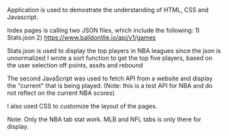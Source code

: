 Application is used to demostrate the understanding of HTML, CSS and Javascript.

Index pages is calling two JSON files, which include the following:
    1) Stats.json
    2) https://www.balldontlie.io/api/v1/games

Stats.json is used to display the top players in NBA leagues
since the json is unnormalized I wrote a sort function to get the top five players, based on the user selection
off points, assits and rebound

The second JavaScript was used to fetch API from a website and display the "current" that is being played. (Note: this is a
test API for NBA and do not reflect on the current NBA scores)

I also used CSS to customize the layout of the pages.

Note: Only the NBA tab stat work. MLB and NFL tabs is only there for display.
